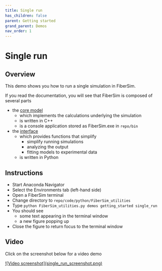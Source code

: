 ```yaml
---
title: Single run
has_children: false
parent: Getting started
grand_parent: Demos
nav_order: 1
---
```


# Single run

## Overview

This demo shows you how to run a single simulation in FiberSim.

If you read the documentation, you will see that FiberSim is composed of several parts
+ the [core model](../core_model/core_model.html)
  + which implements the calculations underlying the simulation
  + is written in C++
  + is a console application stored as FiberSim.exe in `repo/bin`
+ the [interface](../inteface/interface.html)
  + which provides functions that simplify
    + simplify running simulations
    + analyzing the output
    + fitting models to experimental data
  + is written in Python

## Instructions

+ Start Anaconda Navigator
+ Select the Environments tab (left-hand side)
+ Open a FiberSim terminal
+ Change directory to `repo/code/python/FiberSim_utilities`
+ Type `python FiberSim_utilities.py demos getting_started single_run`
+ You should see
  + some text appearing in the terminal window
  + a new figure popping up
+ Close the figure to return focus to the terminal window

## Video

Click on the screenshot below for a video demo

<a href="https://drive.google.com/file/d/1IqP5XdBfmSc9TSxgKWQoyXUfLmr64CJ4/view?usp=sharing">
![Video screenshot](single_run_screenshot.png)</a>







